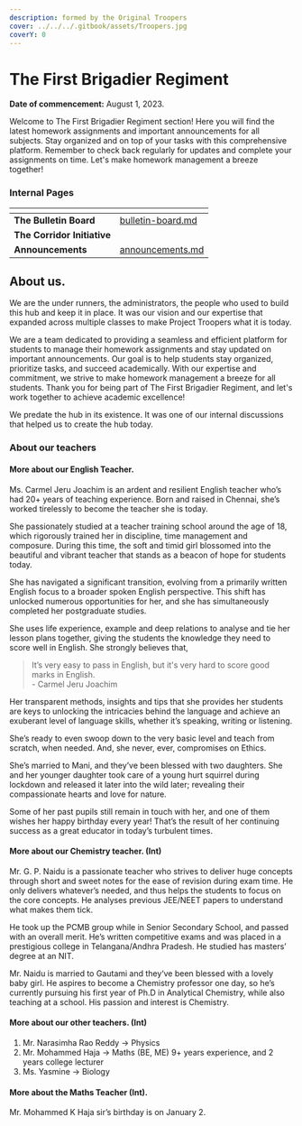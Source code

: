 ```yaml
---
description: formed by the Original Troopers
cover: ../../../.gitbook/assets/Troopers.jpg
coverY: 0
---
```


# The First Brigadier Regiment

**Date of commencement:** August 1, 2023.

Welcome to The First Brigadier Regiment section! Here you will find the latest homework assignments and important announcements for all subjects. Stay organized and on top of your tasks with this comprehensive platform. Remember to check back regularly for updates and complete your assignments on time. Let's make homework management a breeze together!

### Internal Pages

<table data-view="cards"><thead><tr><th></th><th data-hidden data-type="content-ref"></th></tr></thead><tbody><tr><td><strong>The Bulletin Board</strong></td><td><a href="bulletin-board.md">bulletin-board.md</a></td></tr><tr><td><strong>The Corridor Initiative</strong></td><td></td></tr><tr><td><strong>Announcements</strong></td><td><a href="announcements.md">announcements.md</a></td></tr></tbody></table>

## About us.

We are the under runners, the administrators, the people who used to build this hub and keep it in place. It was our vision and our expertise that expanded across multiple classes to make Project Troopers what it is today.

We are a team dedicated to providing a seamless and efficient platform for students to manage their homework assignments and stay updated on important announcements. Our goal is to help students stay organized, prioritize tasks, and succeed academically. With our expertise and commitment, we strive to make homework management a breeze for all students. Thank you for being part of The First Brigadier Regiment, and let's work together to achieve academic excellence!

We predate the hub in its existence. It was one of our internal discussions that helped us to create the hub today.

### About our teachers

#### More about our English Teacher.

Ms. Carmel Jeru Joachim is an ardent and resilient English teacher who’s had 20+ years of teaching experience. Born and raised in Chennai, she’s worked tirelessly to become the teacher she is today.

She passionately studied at a teacher training school around the age of 18, which rigorously trained her in discipline, time management and composure. During this time, the soft and timid girl blossomed into the beautiful and vibrant teacher that stands as a beacon of hope for students today.

She has navigated a significant transition, evolving from a primarily written English focus to a broader spoken English perspective. This shift has unlocked numerous opportunities for her, and she has simultaneously completed her postgraduate studies.

She uses life experience, example and deep relations to analyse and tie her lesson plans together, giving the students the knowledge they need to score well in English. She strongly believes that,

> It’s very easy to pass in English, but it's very hard to score good marks in English.\
> \- Carmel Jeru Joachim

Her transparent methods, insights and tips that she provides her students are keys to unlocking the intricacies behind the language and achieve an exuberant level of language skills, whether it’s speaking, writing or listening.

She’s ready to even swoop down to the very basic level and teach from scratch, when needed. And, she never, ever, compromises on Ethics.

She’s married to Mani, and they’ve been blessed with two daughters. She and her younger daughter took care of a young hurt squirrel during lockdown and released it later into the wild later; revealing their compassionate hearts and love for nature.

Some of her past pupils still remain in touch with her, and one of them wishes her happy birthday every year! That’s the result of her continuing success as a great educator in today’s turbulent times.

#### More about our Chemistry teacher. (Int)

Mr. G. P. Naidu is a passionate teacher who strives to deliver huge concepts through short and sweet notes for the ease of revision during exam time. He only delivers whatever’s needed, and thus helps the students to focus on the core concepts. He analyses previous JEE/NEET papers to understand what makes them tick.

He took up the PCMB group while in Senior Secondary School, and passed with an overall merit. He’s written competitive exams and was placed in a prestigious college in Telangana/Andhra Pradesh. He studied has masters’ degree at an NIT.

Mr. Naidu is married to Gautami and they‘ve been blessed with a lovely baby girl. He aspires to become a Chemistry professor one day, so he’s currently pursuing his first year of Ph.D in Analytical Chemistry, while also teaching at a school. His passion and interest is Chemistry.

#### More about our other teachers. (Int)

1. Mr. Narasimha Rao Reddy → Physics
2. Mr. Mohammed Haja → Maths (BE, ME) 9+ years experience, and 2 years college lecturer
3. Ms. Yasmine → Biology

#### More about the Maths Teacher (Int).

Mr. Mohammed K Haja sir’s birthday is on January 2.
